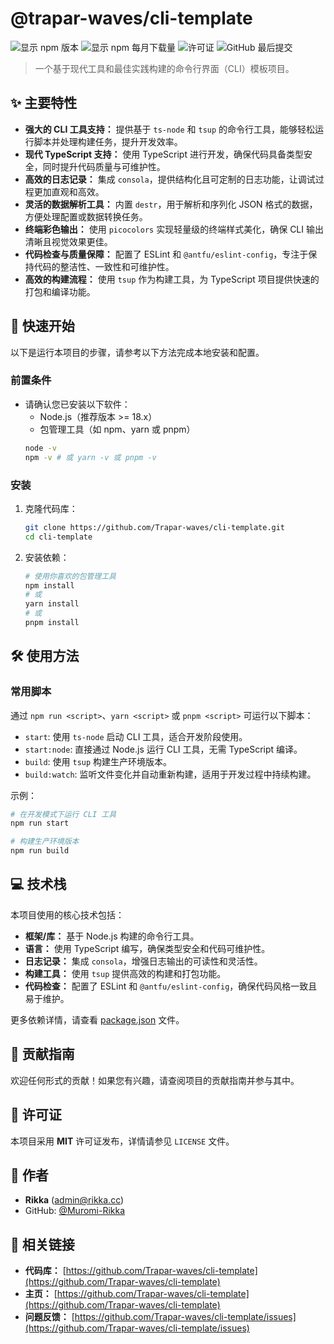 # @trapar-waves/cli-template

![显示 npm 版本](https://img.shields.io/npm/v/@trapar-waves/cli-template)
![显示 npm 每月下载量](https://img.shields.io/npm/dm/@trapar-waves/cli-template)
![许可证](https://img.shields.io/badge/license-MIT-green)
![GitHub 最后提交](https://img.shields.io/github/last-commit/Trapar-waves/cli-template)

> 一个基于现代工具和最佳实践构建的命令行界面（CLI）模板项目。

## ✨ 主要特性

* **强大的 CLI 工具支持：** 提供基于 `ts-node` 和 `tsup` 的命令行工具，能够轻松运行脚本并处理构建任务，提升开发效率。
* **现代 TypeScript 支持：** 使用 TypeScript 进行开发，确保代码具备类型安全，同时提升代码质量与可维护性。
* **高效的日志记录：** 集成 `consola`，提供结构化且可定制的日志功能，让调试过程更加直观和高效。
* **灵活的数据解析工具：** 内置 `destr`，用于解析和序列化 JSON 格式的数据，方便处理配置或数据转换任务。
* **终端彩色输出：** 使用 `picocolors` 实现轻量级的终端样式美化，确保 CLI 输出清晰且视觉效果更佳。
* **代码检查与质量保障：** 配置了 ESLint 和 `@antfu/eslint-config`，专注于保持代码的整洁性、一致性和可维护性。
* **高效的构建流程：** 使用 `tsup` 作为构建工具，为 TypeScript 项目提供快速的打包和编译功能。

## 🚀 快速开始

以下是运行本项目的步骤，请参考以下方法完成本地安装和配置。

### 前置条件

* 请确认您已安装以下软件：
    * Node.js（推荐版本 >= 18.x）
    * 包管理工具（如 npm、yarn 或 pnpm）
    ```bash
    node -v
    npm -v # 或 yarn -v 或 pnpm -v
    ```

### 安装

1. 克隆代码库：
    ```bash
    git clone https://github.com/Trapar-waves/cli-template.git
    cd cli-template
    ```
2. 安装依赖：
    ```bash
    # 使用你喜欢的包管理工具
    npm install
    # 或
    yarn install
    # 或
    pnpm install
    ```

## 🛠️ 使用方法

### 常用脚本

通过 `npm run <script>`、`yarn <script>` 或 `pnpm <script>` 可运行以下脚本：

* `start`: 使用 `ts-node` 启动 CLI 工具，适合开发阶段使用。
* `start:node`: 直接通过 Node.js 运行 CLI 工具，无需 TypeScript 编译。
* `build`: 使用 `tsup` 构建生产环境版本。
* `build:watch`: 监听文件变化并自动重新构建，适用于开发过程中持续构建。

示例：
```bash
# 在开发模式下运行 CLI 工具
npm run start 

# 构建生产环境版本
npm run build 
```

## 💻 技术栈

本项目使用的核心技术包括：

* **框架/库：** 基于 Node.js 构建的命令行工具。
* **语言：** 使用 TypeScript 编写，确保类型安全和代码可维护性。
* **日志记录：** 集成 `consola`，增强日志输出的可读性和灵活性。
* **构建工具：** 使用 `tsup` 提供高效的构建和打包功能。
* **代码检查：** 配置了 ESLint 和 `@antfu/eslint-config`，确保代码风格一致且易于维护。

更多依赖详情，请查看 [package.json](package.json) 文件。

## 🤝 贡献指南

欢迎任何形式的贡献！如果您有兴趣，请查阅项目的贡献指南并参与其中。

## 📄 许可证

本项目采用 **MIT** 许可证发布，详情请参见 `LICENSE` 文件。

## 👤 作者

* **Rikka** ([admin@rikka.cc](mailto:admin@rikka.cc))
* GitHub: [@Muromi-Rikka](https://github.com/Muromi-Rikka)

## 🔗 相关链接

* **代码库：** [https://github.com/Trapar-waves/cli-template](https://github.com/Trapar-waves/cli-template)
* **主页：** [https://github.com/Trapar-waves/cli-template](https://github.com/Trapar-waves/cli-template)
* **问题反馈：** [https://github.com/Trapar-waves/cli-template/issues](https://github.com/Trapar-waves/cli-template/issues)
